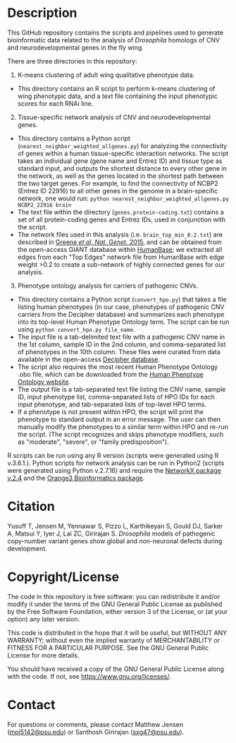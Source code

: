 # Description

This GitHub repository contains the scripts and pipelines used to generate bioinformatic data related to the analysis of *Drosophila* homologs of CNV and neurodevelopmental genes in the fly wing.

There are three directories in this repository: 


1. K-means clustering of adult wing qualitative phenotype data.
 * This directory contains an R script to perform k-means clustering of wing phenotypic data, and a text file containing the input phenotypic scores for each RNAi line.

2. Tissue-specific network analysis of CNV and neurodevelopmental genes.
 * This directory contains a Python script (`nearest_neighbor_weighted_allgenes.py`) for analyzing the connectivity of genes within a human tissue-specific interaction networks. The script takes an individual gene (gene name and Entrez ID) and tissue type as standard input, and outputs the shortest distance to every other gene in the network, as well as the genes located in the shortest path between the two target genes. For example, to find the connectivity of NCBP2 (Entrez ID 22916) to all other genes in the genome in a brain-specific network, one would run:
 `python nearest_neighbor_weighted_allgenes.py NCBP2_22916 brain`
 * The text file within the directory (`genes.protein-coding.txt`) contains a set of all protein-coding genes and Entrez IDs, used in conjunction with the script.
 * The network files used in this analysis (i.e. `brain_top_min_0.2.txt`) are described in [Greene *et al, Nat. Genet.* 2015](https://www.ncbi.nlm.nih.gov/pubmed/25915600), and can be obtained from the open-access GIANT database within [HumanBase](https://hb.flatironinstitute.org/download); we extracted all edges from each "Top Edges" network file from HumanBase with edge weight >0.2 to create a sub-network of highly connected genes for our analysis. 

3. Phenotype ontology analysis for carriers of pathogenic CNVs.
* This directory contains a Python script (`convert_hpo.py`) that takes a file listing human phenotypes (in our case, phenotypes of pathogenic CNV carriers from the Decipher database) and summarizes each phenotype
into its top-level Human Phenotype Ontology term. The script can be run using `python convert_hpo.py file_name`.
* The input file is a tab-delimited text file with a pathogenic CNV name in the 1st column, sample ID in the 2nd column, and comma-separated list of phenotypes in the 10th column. These files were curated from data available in the open-access [Decipher database](https://decipher.sanger.ac.uk/).
* The script also requires the most recent Human Phenotype Ontology .obo file, which can be downloaded from the [Human Phenotype Ontology website](http://purl.obolibrary.org/obo/hp.obo).
* The output file is a tab-separated text file listing the CNV name, sample ID, input phenotype list, comma-separated lists of HPO IDs for each input phenotype, and tab-separated lists of top-level HPO terms.
* If a phenotype is not present within HPO, the script will print the phenotype to standard output in an error message. The user can then manually modify the phenotypes to a similar term within HPO and re-run the script. (The script recognizes and skips phenotype modifiers, such as "moderate", "severe", or "family predisposition").

R scripts can be run using any R version (scripts were generated using R v.3.6.1.). Python scripts for network analysis can be run in Python2 (scripts were generated using Python v.2.7.16) and require the [NetworkX package v.2.4](https://networkx.github.io/) and the [Orange3 Bioinformatics package](https://orange-bioinformatics.readthedocs.io/). 

# Citation
Yusuff T, Jensen M, Yennawar S, Pizzo L, Karthikeyan S, Gould DJ, Sarker A, Matsui Y, Iyer J, Lai ZC, Girirajan S. *Drosophila* models of pathogenic copy-number variant genes show global and non-neuronal defects during development. 

# Copyright/License
The code in this repository is free software: you can redistribute it and/or modify
it under the terms of the GNU General Public License as published by
the Free Software Foundation, either version 3 of the License, or
(at your option) any later version.

This code is distributed in the hope that it will be useful,
but WITHOUT ANY WARRANTY; without even the implied warranty of
MERCHANTABILITY or FITNESS FOR A PARTICULAR PURPOSE.  See the
GNU General Public License for more details.

You should have received a copy of the GNU General Public License
along with the code.  If not, see <https://www.gnu.org/licenses/>.

# Contact
For questions or comments, please contact Matthew Jensen (mpj5142@psu.edu) or Santhosh Girirajan (sxg47@psu.edu).